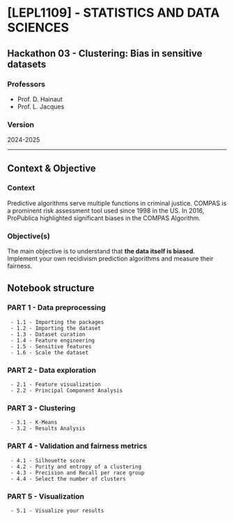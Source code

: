 # [LEPL1109] - STATISTICS AND DATA SCIENCES

## Hackathon 03 - Clustering: Bias in sensitive datasets

### Professors
- Prof. D. Hainaut
- Prof. L. Jacques

### Version
2024-2025

---

## Context & Objective

### Context
Predictive algorithms serve multiple functions in criminal justice. COMPAS is a prominent risk assessment tool used since 1998 in the US. In 2016, ProPublica highlighted significant biases in the COMPAS Algorithm.

### Objective(s)
The main objective is to understand that **the data itself is biased**. Implement your own recidivism prediction algorithms and measure their fairness.


## Notebook structure

### PART 1 - Data preprocessing
     - 1.1 - Importing the packages
     - 1.2 - Importing the dataset
     - 1.3 - Dataset curation
     - 1.4 - Feature engineering
     - 1.5 - Sensitive features
     - 1.6 - Scale the dataset

### PART 2 - Data exploration
     - 2.1 - Feature visualization
     - 2.2 - Principal Component Analysis

### PART 3 - Clustering
     - 3.1 - K-Means
     - 3.2 - Results Analysis

### PART 4 - Validation and fairness metrics
     - 4.1 - Silhouette score
     - 4.2 - Purity and entropy of a clustering
     - 4.3 - Precision and Recall per race group
     - 4.4 - Select the number of clusters

### PART 5 - Visualization
     - 5.1 - Visualize your results
